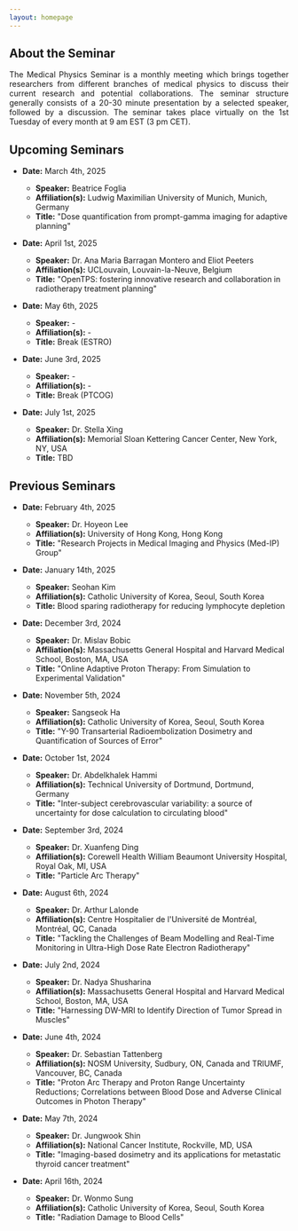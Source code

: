 ```yaml
---
layout: homepage
---
```


## About the Seminar

<div style="text-align: justify"> The Medical Physics Seminar is a monthly meeting which brings together researchers from different branches of medical physics to discuss their current research and potential collaborations. The seminar structure generally consists of a 20-30 minute presentation by a selected speaker, followed by a discussion. The seminar takes place virtually on the 1st Tuesday of every month at 9 am EST (3 pm CET). </div>


## Upcoming Seminars
 
- **Date:** March 4th, 2025
  - **Speaker:** Beatrice Foglia
  - **Affiliation(s):** Ludwig Maximilian University of Munich, Munich, Germany
  - **Title:** "Dose quantification from prompt-gamma imaging for adaptive planning"
 
- **Date:** April 1st, 2025
  - **Speaker:** Dr. Ana Maria Barragan Montero and Eliot Peeters
  - **Affiliation(s):** UCLouvain, Louvain-la-Neuve, Belgium
  - **Title:** "OpenTPS: fostering innovative research and collaboration in radiotherapy treatment planning"
 
- **Date:** May 6th, 2025
  - **Speaker:** -
  - **Affiliation(s):** -
  - **Title:** Break (ESTRO)
 
- **Date:** June 3rd, 2025
  - **Speaker:** -
  - **Affiliation(s):** -
  - **Title:** Break (PTCOG)
 
- **Date:** July 1st, 2025
  - **Speaker:** Dr. Stella Xing
  - **Affiliation(s):** Memorial Sloan Kettering Cancer Center, New York, NY, USA
  - **Title:** TBD

## Previous Seminars

- **Date:** February 4th, 2025
  - **Speaker:** Dr. Hoyeon Lee
  - **Affiliation(s):** University of Hong Kong, Hong Kong
  - **Title:** "Research Projects in Medical Imaging and Physics (Med-IP) Group"

- **Date:** January 14th, 2025
  - **Speaker:** Seohan Kim
  - **Affiliation(s):** Catholic University of Korea, Seoul, South Korea
  - **Title:** Blood sparing radiotherapy for reducing lymphocyte depletion

- **Date:** December 3rd, 2024
  - **Speaker:** Dr. Mislav Bobic
  - **Affiliation(s):** Massachusetts General Hospital and Harvard Medical School, Boston, MA, USA
  - **Title:** "Online Adaptive Proton Therapy: From Simulation to Experimental Validation"

- **Date:** November 5th, 2024
  - **Speaker:** Sangseok Ha
  - **Affiliation(s):** Catholic University of Korea, Seoul, South Korea
  - **Title:** "Y-90 Transarterial Radioembolization Dosimetry and Quantification of Sources of Error"

- **Date:** October 1st, 2024
  - **Speaker:** Dr. Abdelkhalek Hammi
  - **Affiliation(s):** Technical University of Dortmund, Dortmund, Germany
  - **Title:** "Inter-subject cerebrovascular variability: a source of uncertainty for dose calculation to circulating blood" 

- **Date:** September 3rd, 2024
  - **Speaker:** Dr. Xuanfeng Ding
  - **Affiliation(s):** Corewell Health William Beaumont University Hospital, Royal Oak, MI, USA
  - **Title:** "Particle Arc Therapy" 

- **Date:** August 6th, 2024
  - **Speaker:** Dr. Arthur Lalonde
  - **Affiliation(s):** Centre Hospitalier de l'Université de Montréal, Montréal, QC, Canada
  - **Title:** "Tackling the Challenges of Beam Modelling and Real-Time Monitoring in Ultra-High Dose Rate Electron Radiotherapy"

- **Date:** July 2nd, 2024
  - **Speaker:** Dr. Nadya Shusharina
  - **Affiliation(s):** Massachusetts General Hospital and Harvard Medical School, Boston, MA, USA
  - **Title:** "Harnessing DW-MRI to Identify Direction of Tumor Spread in Muscles"

- **Date:** June 4th, 2024
  - **Speaker:** Dr. Sebastian Tattenberg
  - **Affiliation(s):** NOSM University, Sudbury, ON, Canada and TRIUMF, Vancouver, BC, Canada 
  - **Title:** "Proton Arc Therapy and Proton Range Uncertainty Reductions; Correlations between Blood Dose and Adverse Clinical Outcomes in Photon Therapy"

- **Date:** May 7th, 2024
  - **Speaker:** Dr. Jungwook Shin
  - **Affiliation(s):** National Cancer Institute, Rockville, MD, USA
  - **Title:** "Imaging-based dosimetry and its applications for metastatic thyroid cancer treatment"

- **Date:** April 16th, 2024
  - **Speaker:** Dr. Wonmo Sung
  - **Affiliation(s):** Catholic University of Korea, Seoul, South Korea
  - **Title:** "Radiation Damage to Blood Cells"
